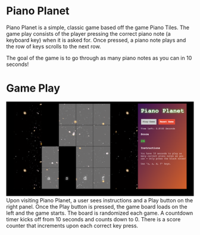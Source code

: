 # Piano Planet
Piano Planet is a simple, classic game based off the game Piano Tiles. The game play consists of the player pressing the correct piano note (a keyboard key) when it is asked for. Once pressed, a piano note plays and the row of keys scrolls to the next row. 

The goal of the game is to go through as many piano notes as you can in 10 seconds!

# Game Play
[game]: https://github.com/cstinepham/piano-planet/blob/master/assets/piano-planet-screenshot.png
![alt text][game]
Upon visiting Piano Planet, a user sees instructions and a Play button on the right panel. Once the Play button is pressed, the game board loads on the left and the game starts. The board is randomized each game. A countdown timer kicks off from 10 seconds and counts down to 0. There is a score counter that increments upon each correct key press. 